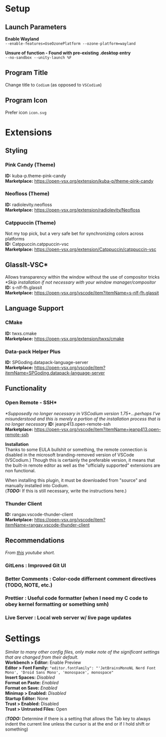 # Setup
## Launch Parameters
**Enable Wayland**  
`--enable-features=UseOzonePlatform --ozone-platform=wayland`  
  
**Unsure of function - Found with pre-existing .desktop entry**  
`--no-sandbox --unity-launch %F`  

## Program Title
Change title to `Codium` (as opposed to `VSCodium`)  

## Program Icon
Prefer icon `icon.svg`  

# Extensions
## Styling
### Pink Candy (Theme)
**ID:** kuba-p.theme-pink-candy  
**Marketplace:** https://open-vsx.org/extension/kuba-p/theme-pink-candy  

### Neofloss (Theme)
**ID:** radiolevity.neofloss  
**Marketplace:** https://open-vsx.org/extension/radiolevity/Neofloss  

### Catppuccin (Theme)
Not my top pick, but a very safe bet for synchronizing colors across platforms  
**ID:** Catppuccin.catppuccin-vsc  
**Marketplace:** https://open-vsx.org/extension/Catppuccin/catppuccin-vsc  

## GlassIt-VSC*
Allows transparency within the window without the use of compositor tricks  
_\*Skip installation if not necessary with your window manager/compositor_
**ID:** s-nlf-fh.glassit  
**Marketplace:** https://open-vsx.org/vscode/item?itemName=s-nlf-fh.glassit  

## Language Support
### CMake
**ID:** twxs.cmake  
**Marketplace:** https://open-vsx.org/extension/twxs/cmake  

### Data-pack Helper Plus
**ID:** SPGoding.datapack-language-server  
**Marketplace:** https://open-vsx.org/vscode/item?itemName=SPGoding.datapack-language-server  

## Functionality
### Open Remote - SSH*
_\*Supposedly no longer necessary in VSCodium version 1.75+...perhaps I've misunderstood and this is merely a portion of the installation process that is no longer necessary_
**ID:** jeanp413.open-remote-ssh  
**Marketplace:** https://open-vsx.org/vscode/item?itemName=jeanp413.open-remote-ssh  
  
**Installation**  
Thanks to some EULA bullshit or something, the remote connection is disabled in the microsoft branding-removed version of VSCode (VSCodium.) Though this is certainly the preferable version, it means that the built-in remote editor as well as the "officially supported" extensions are non functional.  
  
When installing this plugin, it must be downloaded from "source" and manually installed into Codium.  
(_**TODO:**_ If this is still necessary, write the instructions here.)  

### Thunder Client
**ID:** rangav.vscode-thunder-client  
**Marketplace:** https://open-vsx.org/vscode/item?itemName=rangav.vscode-thunder-client  

## Recommendations
_From [this](https://youtube.com/shorts/Tulknj4xIUA) youtube short._  
### GitLens : Improved Git UI
### Better Comments : Color-code differnent comment directives (TODO, NOTE, etc.)
### Prettier : Useful code formatter (when I need my C code to obey kernel formatting or something smh)
### Live Server : Local web server w/ live page updates

# Settings
_Similar to many other config files, only make note of the significant settings that are changed from their default._  
**Workbench > Editor:** Enable Preview  
**Editor > Font Family:** `"editor.fontFamily": "'JetBrainsMonoNL Nerd Font Mono', 'Droid Sans Mono', 'monospace', monospace"`  
**Insert Spaces:** _Disabled_  
**Format on Paste:** _Enabled_  
**Format on Save:** _Enabled_  
**Minimap > Enabled:** _Disabled_  
**Startup Editor:** None  
**Trust > Enabled:** Disabled  
**Trust > Untrusted Files:** Open  
  
(_**TODO:**_ Determine if there is a setting that allows the Tab key to always indent the current line unless the cursor is at the end or if I hold shift or something)  
